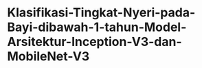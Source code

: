 # Klasifikasi-Tingkat-Nyeri-pada-Bayi-dibawah-1-tahun-Model-Arsitektur-Inception-V3-dan-MobileNet-V3